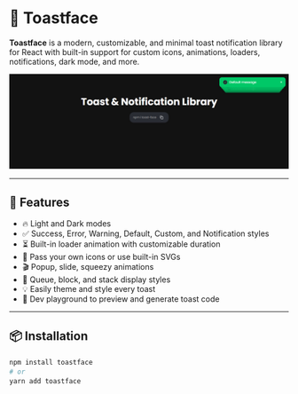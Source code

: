# 🥐 Toastface

**Toastface** is a modern, customizable, and minimal toast notification library for React with built-in support for custom icons, animations, loaders, notifications, dark mode, and more.

![Toastface Demo](./image.png)

---

## 🚀 Features

- 🔥 Light and Dark modes
- ✅ Success, Error, Warning, Default, Custom, and Notification styles
- ⏳ Built-in loader animation with customizable duration
- 🎨 Pass your own icons or use built-in SVGs
- 🎬 Popup, slide, squeezy animations
- 🔁 Queue, block, and stack display styles
- 💡 Easily theme and style every toast
- 🧠 Dev playground to preview and generate toast code

---

## 📦 Installation

```bash
npm install toastface
# or
yarn add toastface




